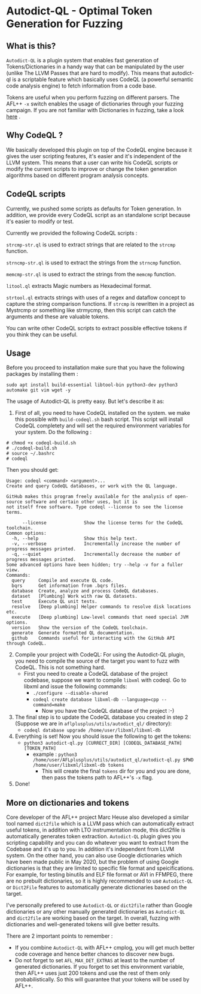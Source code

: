 # Autodict-QL - Optimal Token Generation for Fuzzing

## What is this?

`Autodict-QL` is a plugin system that enables fast generation of Tokens/Dictionaries in a handy way that can be manipulated by the user (unlike The LLVM Passes that are hard to modify). This means that autodict-ql is a scriptable feature which basically uses CodeQL (a powerful semantic code analysis engine) to fetch information from a code base.

Tokens are useful when you perform fuzzing on different parsers. The AFL++ `-x` switch enables the usage of dictionaries through your fuzzing campaign. If you are not familiar with Dictionaries in fuzzing, take a look [here](https://github.com/AFLplusplus/AFLplusplus/tree/stable/dictionaries) .


## Why CodeQL ?
We basically developed this plugin on top of the CodeQL engine because it gives the user scripting features, it's easier and it's independent of the LLVM system. This means that a user can write his CodeQL scripts or modify the current scripts to improve or change the token generation algorithms based on different program analysis concepts.


## CodeQL scripts
Currently, we pushed some scripts as defaults for Token generation. In addition, we provide every CodeQL script as an standalone script because it's easier to modify or test.

Currently we provided the following CodeQL scripts :

`strcmp-str.ql` is used to extract strings that are related to the `strcmp` function.

`strncmp-str.ql` is used to extract the strings from the `strncmp` function.

`memcmp-str.ql` is used to extract the strings from the `memcmp` function.

`litool.ql` extracts Magic numbers as Hexadecimal format.

`strtool.ql` extracts strings with uses of a regex and dataflow concept to capture the string comparison functions. If `strcmp` is rewritten in a project as Mystrcmp or something like strmycmp, then this script can catch the arguments and these are valuable tokens.

You can write other CodeQL scripts to extract possible effective tokens if you think they can be useful.


## Usage

Before you proceed to installation make sure that you have the following packages by installing them :
```shell
sudo apt install build-essential libtool-bin python3-dev python3 automake git vim wget -y
```
The usage of Autodict-QL is pretty easy. But let's describe it as:

1. First of all, you need to have CodeQL installed on the system. we make this possible with `build-codeql.sh` bash script. This script will install CodeQL completety and will set the required environment variables for your system.
Do the following :
```shell
# chmod +x codeql-build.sh
# ./codeql-build.sh
# source ~/.bashrc
# codeql 
```
Then you should get:

```shell
Usage: codeql <command> <argument>...
Create and query CodeQL databases, or work with the QL language.

GitHub makes this program freely available for the analysis of open-source software and certain other uses, but it is
not itself free software. Type codeql --license to see the license terms.

      --license              Show the license terms for the CodeQL toolchain.
Common options:
  -h, --help                 Show this help text.
  -v, --verbose              Incrementally increase the number of progress messages printed.
  -q, --quiet                Incrementally decrease the number of progress messages printed.
Some advanced options have been hidden; try --help -v for a fuller view.
Commands:
  query     Compile and execute QL code.
  bqrs      Get information from .bqrs files.
  database  Create, analyze and process CodeQL databases.
  dataset   [Plumbing] Work with raw QL datasets.
  test      Execute QL unit tests.
  resolve   [Deep plumbing] Helper commands to resolve disk locations etc.
  execute   [Deep plumbing] Low-level commands that need special JVM options.
  version   Show the version of the CodeQL toolchain.
  generate  Generate formatted QL documentation.
  github    Commands useful for interacting with the GitHub API through CodeQL.
```

2. Compile your project with CodeQL: For using the Autodict-QL plugin, you need to compile the source of the target you want to fuzz with CodeQL. This is not something hard.
	- First you need to create a CodeQL database of the project codebase, suppose we want to compile `libxml` with codeql. Go to libxml and issue the following commands:
		- `./configure --disable-shared`
		- `codeql create database libxml-db --language=cpp --command=make`
			- Now you have the CodeQL database of the project :-)
3. The final step is to update the CodeQL database you created in step 2 (Suppose we are in `aflplusplus/utils/autodict_ql/` directory):
	- `codeql database upgrade /home/user/libxml/libxml-db`
4. Everything is set! Now you should issue the following to get the tokens:
	- `python3 autodict-ql.py [CURRECT_DIR] [CODEQL_DATABASE_PATH] [TOKEN_PATH]`
		- example : `python3 /home/user/AFLplusplus/utils/autodict_ql/autodict-ql.py $PWD /home/user/libxml/libxml-db tokens`
			- This will create the final `tokens` dir for you and you are done, then pass the tokens path to AFL++'s `-x` flag.
5. Done! 


## More on dictionaries and tokens
Core developer of the AFL++ project Marc Heuse also developed a similar tool named `dict2file` which is a LLVM pass which can automatically extract useful tokens, in addition with LTO instrumentation mode, this dict2file is automatically generates token extraction. `Autodict-QL` plugin gives you scripting capability and you can do whatever you want to extract from the Codebase and it's up to you. In addition it's independent from LLVM system.
On the other hand, you can also use Google dictionaries which have been made public in May 2020, but the problem of using Google dictionaries is that they are limited to specific file format and speicifications. For example, for testing binutils and ELF file format or AVI in FFMPEG, there are no prebuilt dictionaries, so it is highly recommended to use `Autodict-QL` or `Dict2File` features to automatically generate dictionaries based on the target.

I've personally prefered to use `Autodict-QL` or `dict2file` rather than Google dictionaries or any other manually generated dictionaries as `Autodict-QL` and `dict2file` are working based on the target.
In overall, fuzzing with dictionaries and well-generated tokens will give better results.

There are 2 important points to remember :

- If you combine `Autodict-QL` with AFL++ cmplog, you will get much better code coverage and hence better chances to discover new bugs.
- Do not forget to set `AFL_MAX_DET_EXTRAS` at least to the number of generated dictionaries. If you forget to set this environment variable, then AFL++ uses just 200 tokens and use the rest of them only probabilistically. So this will guarantee that your tokens will be used by AFL++.

